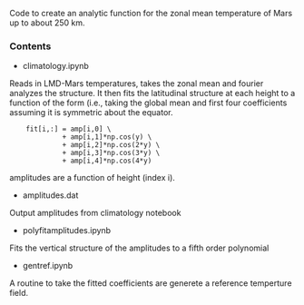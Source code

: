 Code to create an analytic function for the zonal mean temperature of Mars up to about 250 km.
###  Contents

+ climatology.ipynb

Reads in LMD-Mars temperatures, takes the zonal mean and fourier analyzes the structure. 
It then fits the latitudinal structure at each height to a function of the form (i.e., taking the global mean and
first four coefficients assuming it is symmetric about the equator.
```
    fit[i,:] = amp[i,0] \
             + amp[i,1]*np.cos(y) \
             + amp[i,2]*np.cos(2*y) \
             + amp[i,3]*np.cos(3*y) \
             + amp[i,4]*np.cos(4*y)
```
amplitudes are a function of height (index i).
+ amplitudes.dat

Output amplitudes from climatology notebook

+ polyfitamplitudes.ipynb

Fits the vertical structure of the amplitudes to a fifth order polynomial

+ gentref.ipynb  

A routine to take the fitted coefficients are generete a reference temperture field.

